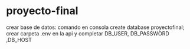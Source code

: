 # proyecto-final
crear base de datos:
comando en consola
  create database proyectofinal;
crear carpeta .env en la api y completar  DB_USER, DB_PASSWORD ,DB_HOST

